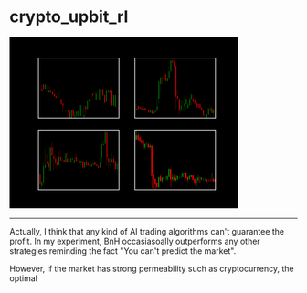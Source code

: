 # crypto_upbit_rl

![](./docs/test.gif)

--------
Actually, I think that any kind of AI trading algorithms can't guarantee the profit. In my experiment, BnH occasiasoally outperforms any other strategies reminding the fact "You can't predict the market".

However, if the market has strong permeability such as cryptocurrency, the optimal 